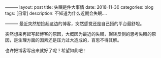 ———
layout: post
title: 失眠是件大事情
date: 2018-11-30
categories: blog
tags: [日常]
description: 不知道为什么近期会失眠….

———
最近突然想捡起这边的博客，突然感觉还是自己搭的平台最舒坦。

突然想来再起写起博客的原因，大概因为最近的失眠，辗转反侧的思考失眠的原因，是生理方面的因素还是压力过大造成的，百思不得其解。

也许把博客写出来就好了呢？希望如此吧！
